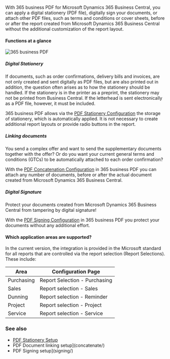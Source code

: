 With 365 business PDF for Microsoft Dynamics 365 Business Central, you can apply a digital stationery (PDF file), digitally sign your documents, or attach other PDF files, such as terms and conditions or cover sheets, before or after the report created from Microsoft Dynamics 365 Business Central without the additional customization of the report layout.

#### Functions at a glance

![365 business PDF](/assets/images/365-business-pdf/365businesspdf.gif)  

##### Digital Stationery

If documents, such as order confirmations, delivery bills and invoices, are not only created and sent digitally as PDF files, but are also printed out in addition, the question often arises as to how the stationery should be handled. If the stationery is in the printer as a preprint, the stationery may not be printed from Business Central. If the letterhead is sent electronically as a PDF file, however, it must be included.

365 business PDF allows via the [PDF Stationery Configuration](stationery/) the storage of stationery, which is automatically applied. It is not necessary to create additional report layouts or provide radio buttons in the report.

##### Linking documents

You send a complex offer and want to send the supplementary documents together with the offer? Or do you want your current general terms and conditions (GTCs) to be automatically attached to each order confirmation? 

With the [PDF Concatenation Configuration](concatenate/) in 365 business PDF you can attach any number of documents, before or after the actual document created from Microsoft Dynamics 365 Business Central.

##### Digital Signature

Protect your documents created from Microsoft Dynamics 365 Business Central from tampering by digital signature!

With the [PDF Signing Configuration](signing/) in 365 business PDF you protect your documents without any additional effort.

#### Which application areas are supported?

In the current version, the integration is provided in the Microsoft standard for all reports that are controlled via the report selection (Report Selections). These include:

| Area | Configuration Page |
| --- | --- |
| Purchasing | Report Selection - Purchasing |
| Sales | Report selection - Sales |
| Dunning | Report selection - Reminder |
| Project | Report selection - Project |
| Service | Report selection - Service |

### See also
 - [PDF Stationery Setup](stationery/)
 - PDF Document linking setup](concatenate/)
 - PDF Signing setup](signing/)